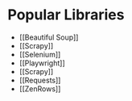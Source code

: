 # Popular Libraries
- [[Beautiful Soup]]
- [[Scrapy]]
- [[Selenium]]
- [[Playwright]]
- [[Scrapy]]
- [[Requests]]
- [[ZenRows]]

